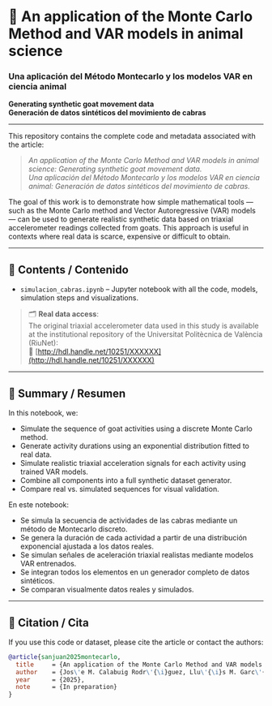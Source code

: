 # 🐐 An application of the Monte Carlo Method and VAR models in animal science  
### Una aplicación del Método Montecarlo y los modelos VAR en ciencia animal  
**Generating synthetic goat movement data**  
**Generación de datos sintéticos del movimiento de cabras**

---

This repository contains the complete code and metadata associated with the article:

> *An application of the Monte Carlo Method and VAR models in animal science: Generating synthetic goat movement data.*  
> *Una aplicación del Método Montecarlo y los modelos VAR en ciencia animal: Generación de datos sintéticos del movimiento de cabras.*

The goal of this work is to demonstrate how simple mathematical tools — such as the Monte Carlo method and Vector Autoregressive (VAR) models — can be used to generate realistic synthetic data based on triaxial accelerometer readings collected from goats. This approach is useful in contexts where real data is scarce, expensive or difficult to obtain.

---

## 📁 Contents / Contenido

- `simulacion_cabras.ipynb` – Jupyter notebook with all the code, models, simulation steps and visualizations.

> 🗂️ **Real data access**:  
> The original triaxial accelerometer data used in this study is available at the institutional repository of the Universitat Politècnica de València (RiuNet):  
> 📎 [http://hdl.handle.net/10251/XXXXXX](http://hdl.handle.net/10251/XXXXXX)  

---

## 🧠 Summary / Resumen

In this notebook, we:

- Simulate the sequence of goat activities using a discrete Monte Carlo method.
- Generate activity durations using an exponential distribution fitted to real data.
- Simulate realistic triaxial acceleration signals for each activity using trained VAR models.
- Combine all components into a full synthetic dataset generator.
- Compare real vs. simulated sequences for visual validation.

En este notebook:

- Se simula la secuencia de actividades de las cabras mediante un método de Montecarlo discreto.
- Se genera la duración de cada actividad a partir de una distribución exponencial ajustada a los datos reales.
- Se simulan señales de aceleración triaxial realistas mediante modelos VAR entrenados.
- Se integran todos los elementos en un generador completo de datos sintéticos.
- Se comparan visualmente datos reales y simulados.

---

## 📌 Citation / Cita

If you use this code or dataset, please cite the article or contact the authors:

```bibtex
@article{sanjuan2025montecarlo,
  title     = {An application of the Monte Carlo Method and VAR models in animal science: Generating synthetic goat movement data},
  author    = {Jos\'e M. Calabuig Rodr\'{\i}guez, Llu\'{\i}s M. Garc\'{\i}a Raffi, E. A. S\'anchez P\'erez, Sergi Sanjuan},
  year      = {2025},
  note      = {In preparation}
}

